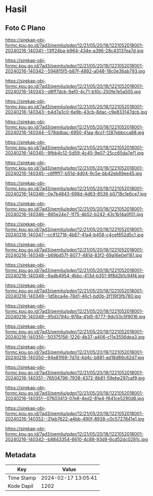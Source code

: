 # Hasil

## Foto C Plano

https://sirekap-obj-formc.kpu.go.id/7ad3/pemilu/pdpr/12/21/05/20/18/1221052018001-20240216-140341--13ff24ba-b964-434e-a396-28c43137ea7d.jpg

https://sirekap-obj-formc.kpu.go.id/7ad3/pemilu/pdpr/12/21/05/20/18/1221052018001-20240216-140342--594815f5-b87f-4892-a048-18c0e36ab793.jpg

https://sirekap-obj-formc.kpu.go.id/7ad3/pemilu/pdpr/12/21/05/20/18/1221052018001-20240216-140343--d8ff7dcb-9af0-4c71-b10c-250fe7e5a505.jpg

https://sirekap-obj-formc.kpu.go.id/7ad3/pemilu/pdpr/12/21/05/20/18/1221052018001-20240216-140343--b4d7a3c0-6e9b-43cb-8dac-c9e833147dcb.jpg

https://sirekap-obj-formc.kpu.go.id/7ad3/pemilu/pdpr/12/21/05/20/18/1221052018001-20240216-140344--578ddbac-6950-41aa-8ccf-f287ebbcca88.jpg

https://sirekap-obj-formc.kpu.go.id/7ad3/pemilu/pdpr/12/21/05/20/18/1221052018001-20240216-140345--9fbb4c12-5d59-4c45-9e07-25cc65da7ef1.jpg

https://sirekap-obj-formc.kpu.go.id/7ad3/pemilu/pdpr/12/21/05/20/18/1221052018001-20240216-140345--c6fffff7-b51d-4d04-9c5e-bb42eb69ee45.jpg

https://sirekap-obj-formc.kpu.go.id/7ad3/pemilu/pdpr/12/21/05/20/18/1221052018001-20240216-140346--0e7b4843-698d-4d63-8539-b5718c1e6ce7.jpg

https://sirekap-obj-formc.kpu.go.id/7ad3/pemilu/pdpr/12/21/05/20/18/1221052018001-20240216-140346--865e24e7-1f75-4b52-b242-43c1b14a0f01.jpg

https://sirekap-obj-formc.kpu.go.id/7ad3/pemilu/pdpr/12/21/05/20/18/1221052018001-20240216-140347--cc912716-4b67-41a4-b458-c4cef652d5c1.jpg

https://sirekap-obj-formc.kpu.go.id/7ad3/pemilu/pdpr/12/21/05/20/18/1221052018001-20240216-140348--b69bd57f-8077-481d-83f2-69a16e0ef181.jpg

https://sirekap-obj-formc.kpu.go.id/7ad3/pemilu/pdpr/12/21/05/20/18/1221052018001-20240216-140348--6adb4954-4bbc-413d-b351-9f8d2b1c94f4.jpg

https://sirekap-obj-formc.kpu.go.id/7ad3/pemilu/pdpr/12/21/05/20/18/1221052018001-20240216-140349--1d5bca4e-78d1-46c1-bd0b-3f119f3fb780.jpg

https://sirekap-obj-formc.kpu.go.id/7ad3/pemilu/pdpr/12/21/05/20/18/1221052018001-20240216-140349--95d3794c-978a-41d5-8777-9dc03c5f9016.jpg

https://sirekap-obj-formc.kpu.go.id/7ad3/pemilu/pdpr/12/21/05/20/18/1221052018001-20240216-140350--50375156-1226-4b37-a406-c11e3556dea3.jpg

https://sirekap-obj-formc.kpu.go.id/7ad3/pemilu/pdpr/12/21/05/20/18/1221052018001-20240216-140350--94e81f69-7d7d-4d4c-b881-ad18d89c62d7.jpg

https://sirekap-obj-formc.kpu.go.id/7ad3/pemilu/pdpr/12/21/05/20/18/1221052018001-20240216-140351--76504796-7938-4372-8b81-59ebe297caf9.jpg

https://sirekap-obj-formc.kpu.go.id/7ad3/pemilu/pdpr/12/21/05/20/18/1221052018001-20240216-140351--07603413-07e8-4ed2-81e4-f641ce5290d6.jpg

https://sirekap-obj-formc.kpu.go.id/7ad3/pemilu/pdpr/12/21/05/20/18/1221052018001-20240216-140352--31eb7622-a4bb-490f-8938-c0c5727841e1.jpg

https://sirekap-obj-formc.kpu.go.id/7ad3/pemilu/pdpr/12/21/05/20/18/1221052018001-20240216-140342--b8843354-6610-4c88-93d9-6cd52dc0281c.jpg


## Metadata

| Key        | Value               |
| ---------- | ------------------- |
| Time Stamp | 2024-02-17 13:05:41 |
| Kode Dapil | 1202                |




